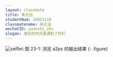 ```yaml
---
layout: classmate
title: 朱元治
studentNum: 16021110
classmatename: 朱元治
wechatID: yuanzhi_zhu
slogan: 成长的时光里遇到了你们
---
```




![selfie](images/zhuyuanzhi/selfie.png)\\
图 23-1: 浏览 a2ps 的输出结果
{: .figure}
